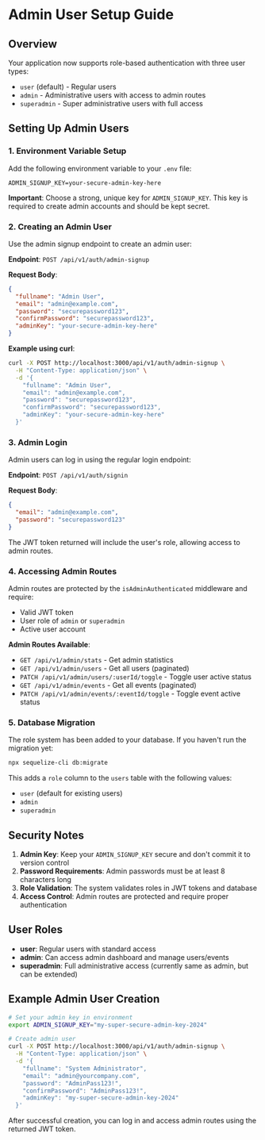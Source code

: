 # Admin User Setup Guide

## Overview

Your application now supports role-based authentication with three user types:

- `user` (default) - Regular users
- `admin` - Administrative users with access to admin routes
- `superadmin` - Super administrative users with full access

## Setting Up Admin Users

### 1. Environment Variable Setup

Add the following environment variable to your `.env` file:

```env
ADMIN_SIGNUP_KEY=your-secure-admin-key-here
```

**Important**: Choose a strong, unique key for `ADMIN_SIGNUP_KEY`. This key is required to create admin accounts and should be kept secret.

### 2. Creating an Admin User

Use the admin signup endpoint to create an admin user:

**Endpoint**: `POST /api/v1/auth/admin-signup`

**Request Body**:

```json
{
  "fullname": "Admin User",
  "email": "admin@example.com",
  "password": "securepassword123",
  "confirmPassword": "securepassword123",
  "adminKey": "your-secure-admin-key-here"
}
```

**Example using curl**:

```bash
curl -X POST http://localhost:3000/api/v1/auth/admin-signup \
  -H "Content-Type: application/json" \
  -d '{
    "fullname": "Admin User",
    "email": "admin@example.com",
    "password": "securepassword123",
    "confirmPassword": "securepassword123",
    "adminKey": "your-secure-admin-key-here"
  }'
```

### 3. Admin Login

Admin users can log in using the regular login endpoint:

**Endpoint**: `POST /api/v1/auth/signin`

**Request Body**:

```json
{
  "email": "admin@example.com",
  "password": "securepassword123"
}
```

The JWT token returned will include the user's role, allowing access to admin routes.

### 4. Accessing Admin Routes

Admin routes are protected by the `isAdminAuthenticated` middleware and require:

- Valid JWT token
- User role of `admin` or `superadmin`
- Active user account

**Admin Routes Available**:

- `GET /api/v1/admin/stats` - Get admin statistics
- `GET /api/v1/admin/users` - Get all users (paginated)
- `PATCH /api/v1/admin/users/:userId/toggle` - Toggle user active status
- `GET /api/v1/admin/events` - Get all events (paginated)
- `PATCH /api/v1/admin/events/:eventId/toggle` - Toggle event active status

### 5. Database Migration

The role system has been added to your database. If you haven't run the migration yet:

```bash
npx sequelize-cli db:migrate
```

This adds a `role` column to the `users` table with the following values:

- `user` (default for existing users)
- `admin`
- `superadmin`

## Security Notes

1. **Admin Key**: Keep your `ADMIN_SIGNUP_KEY` secure and don't commit it to version control
2. **Password Requirements**: Admin passwords must be at least 8 characters long
3. **Role Validation**: The system validates roles in JWT tokens and database
4. **Access Control**: Admin routes are protected and require proper authentication

## User Roles

- **user**: Regular users with standard access
- **admin**: Can access admin dashboard and manage users/events
- **superadmin**: Full administrative access (currently same as admin, but can be extended)

## Example Admin User Creation

```bash
# Set your admin key in environment
export ADMIN_SIGNUP_KEY="my-super-secure-admin-key-2024"

# Create admin user
curl -X POST http://localhost:3000/api/v1/auth/admin-signup \
  -H "Content-Type: application/json" \
  -d '{
    "fullname": "System Administrator",
    "email": "admin@yourcompany.com",
    "password": "AdminPass123!",
    "confirmPassword": "AdminPass123!",
    "adminKey": "my-super-secure-admin-key-2024"
  }'
```

After successful creation, you can log in and access admin routes using the returned JWT token.
